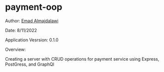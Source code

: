 # payment-oop

Author: [Emad Almajdalawi](https://github.com/emad-almajdalawi)

Date: 8/11/2022

Application Vesrsion: 0.1.0

Overview:

Creating a server with CRUD operations for payment service using Express, PostGress, and GraphQl
